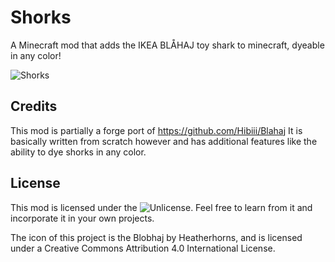 # Shorks
A Minecraft mod that adds the IKEA BLÅHAJ toy shark to minecraft, dyeable in any color!

![Shorks](http://share.evaisa.dev/RYopzZODw.png)

## Credits
This mod is partially a forge port of https://github.com/Hibiii/Blahaj
It is basically written from scratch however and has additional features like the ability to dye shorks in any color.

## License

This mod is licensed under the ![Unlicense](https://github.com/EvaisaGiac/ShorkMod/blob/main/LICENSE). Feel free to learn from it and incorporate it in your own projects.

The icon of this project is the Blobhaj by Heatherhorns, and is licensed under a Creative Commons Attribution 4.0 International License.
